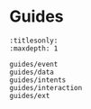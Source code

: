 # Guides

```{toctree}
:titlesonly:
:maxdepth: 1

guides/event
guides/data
guides/intents
guides/interaction
guides/ext
```
